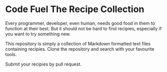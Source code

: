 # Code Fuel The Recipe Collection

Every programmer, developer, even human, needs good food in them to function
at their best.  But it should not be hard to find recipies, especially if
you want to try something new.

This repository is simply a collection of Markdown formatted text files
containing recipies. Clone the repository and search with your favourite
tools.

Submit your recipies by pull request.

